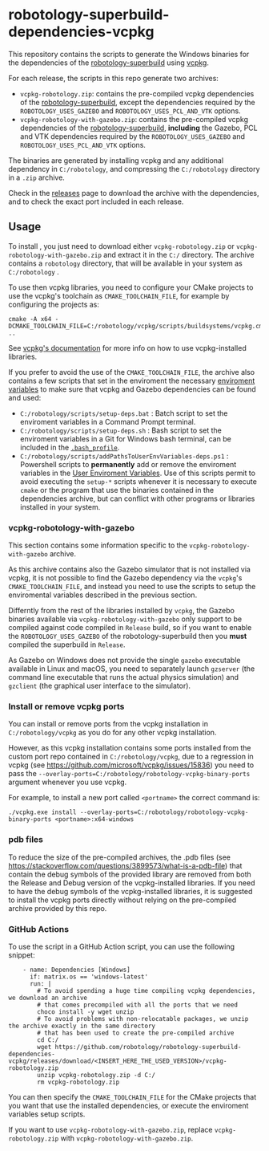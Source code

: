 # robotology-superbuild-dependencies-vcpkg 

This repository contains the scripts to generate the Windows binaries for the dependencies of the 
[robotology-superbuild](https://github.com/robotology/robotology-superbuild) using [vcpkg](https://github.com/Microsoft/vcpkg).

For each release, the scripts in this repo generate two archives: 
* `vcpkg-robotology.zip`: contains the pre-compiled vcpkg dependencies of the [robotology-superbuild](https://github.com/robotology/robotology-superbuild), except the  dependencies required by the `ROBOTOLOGY_USES_GAZEBO` and `ROBOTOLOGY_USES_PCL_AND_VTK` options.
* `vcpkg-robotology-with-gazebo.zip`: contains the pre-compiled vcpkg dependencies of the [robotology-superbuild](https://github.com/robotology/robotology-superbuild), **including** the Gazebo, PCL and VTK dependencies required by the `ROBOTOLOGY_USES_GAZEBO` and `ROBOTOLOGY_USES_PCL_AND_VTK` options.

The binaries are generated by installing vcpkg  and any additional dependency in `C:/robotology`, and compressing the `C:/robotology` directory in a `.zip` archive.  

Check in the [releases](https://github.com/robotology/robotology-superbuild-dependencies-vcpkg/releases) page to download the archive 
with the dependencies, and to check the exact port included in each release.

## Usage 
To install , you just need to download either `vcpkg-robotology.zip` or `vcpkg-robotology-with-gazebo.zip` and extract it in the `C:/` directory.
The archive contains a `robotology` directory, that will be available in your system as `C:/robotology` .

To use then vcpkg libraries, you need to configure your CMake projects to use the vcpkg's 
toolchain as `CMAKE_TOOLCHAIN_FILE`, for example by configuring the projects as:  
~~~
cmake -A x64 -DCMAKE_TOOLCHAIN_FILE=C:/robotology/vcpkg/scripts/buildsystems/vcpkg.cmake ..
~~~
See [vcpkg's documentation](https://github.com/microsoft/vcpkg/blob/master/docs/users/integration.md#cmake-toolchain-file-recommended-for-open-source-cmake-projects)  for more info on how to use vcpkg-installed libraries.

If you prefer to avoid the use of the `CMAKE_TOOLCHAIN_FILE`, the archive also contains a few scripts that set in the enviroment 
the necessary [enviroment variables](https://en.wikipedia.org/wiki/Environment_variable) to make sure that vcpkg and Gazebo dependencies can be found and used: 
* `C:/robotology/scripts/setup-deps.bat` : Batch script to set the enviroment variables in a Command Prompt terminal.
* `C:/robotology/scripts/setup-deps.sh` : Bash script to set the enviroment variables in a Git for Windows bash terminal, 
   can be included in the [`.bash_profile`](https://stackoverflow.com/questions/6883760/git-for-windows-bashrc-or-equivalent-configuration-files-for-git-bash-shell).
* `C:/robotology/scripts/addPathsToUserEnvVariables-deps.ps1` : Powershell scripts to **permanently** add or remove the enviroment  
   variables in the [User Enviroment Variables](https://docs.microsoft.com/en-us/windows/win32/shell/user-environment-variables). 
   Use of this scripts permit to avoid executing the `setup-*` scripts whenever it is necessary to execute `cmake` or the program 
   that use the binaries contained in the dependencies archive, but can conflict with other programs or libraries installed in your system. 

### vcpkg-robotology-with-gazebo

This section contains some information specific to the `vcpkg-robotology-with-gazebo` archive. 

As this archive contains also the Gazebo simulator that is not installed via vcpkg, it is not possible to find the Gazebo dependency via
the `vcpkg`'s `CMAKE_TOOLCHAIN_FILE`, and instead you need to use the scripts to setup the enviromental variables described in the previous section.

Differntly from the rest of the libraries installed by `vcpkg`, the Gazebo binaries available via `vcpkg-robotology-with-gazebo` only support to be compiled 
against code compiled in `Release` build, so if you want to enable the `ROBOTOLOGY_USES_GAZEBO` of the robotology-superbuild then you **must** compiled the superbuild in `Release`.

As Gazebo on Windows does not provide the single `gazebo` executable available in Linux and macOS, you need to separately launch `gzserver` 
(the command line executable that runs the actual physics simulation) and `gzclient` (the graphical user interface to the simulator). 

### Install or remove vcpkg ports 
You can install or remove  ports from the vcpkg installation in `C:/robotology/vcpkg` as you do for any other vcpkg installation.

However, as this  vcpkg installation contains some ports installed  from the custom port repo contained in `C:/robotology/vcpkg`, 
due to a regression in vcpkg (see https://github.com/microsoft/vcpkg/issues/15836) you need to pass the `--overlay-ports=C:/robotology/robotology-vcpkg-binary-ports` argument whenever you use vcpkg.

For example, to install a new port called `<portname>` the correct command is:
~~~
./vcpkg.exe install --overlay-ports=C:/robotology/robotology-vcpkg-binary-ports <portname>:x64-windows
~~~

### pdb files
To reduce the size of the pre-compiled archives, the .pdb files (see https://stackoverflow.com/questions/3899573/what-is-a-pdb-file) 
that contain the debug symbols of the provided library are removed from both the Release and Debug version of the vcpkg-installed libraries.
If you need to have the debug symbols of the vcpkg-installed libraries, it is suggested to install the vcpkg ports directly without 
relying on the pre-compiled archive provided by this repo. 

### GitHub Actions 
To use the script in a GitHub Action script, you can use the following snippet: 
~~~~
    - name: Dependencies [Windows]
      if: matrix.os == 'windows-latest'
      run: |
        # To avoid spending a huge time compiling vcpkg dependencies, we download an archive  
        # that comes precompiled with all the ports that we need 
        choco install -y wget unzip
        # To avoid problems with non-relocatable packages, we unzip the archive exactly in the same directory
        # that has been used to create the pre-compiled archive
        cd C:/
        wget https://github.com/robotology/robotology-superbuild-dependencies-vcpkg/releases/download/<INSERT_HERE_THE_USED_VERSION>/vcpkg-robotology.zip
        unzip vcpkg-robotology.zip -d C:/
        rm vcpkg-robotology.zip
~~~~

You can then specify the `CMAKE_TOOLCHAIN_FILE` for the CMake projects that you want that use the installed dependencies, or execute the enviroment variables 
setup scripts. 

If you want to use `vcpkg-robotology-with-gazebo.zip`, replace `vcpkg-robotology.zip` with `vcpkg-robotology-with-gazebo.zip`.
